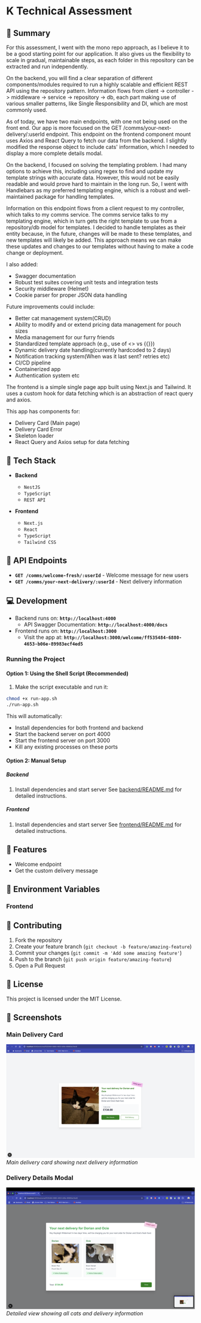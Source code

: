 # K Technical Assessment

## 📝 Summary

For this assessment, I went with the mono repo approach, as I believe it to be a good starting point for our application. It also gives us the flexibility to scale in gradual, maintainable steps, as each folder in this repository can be extracted and run independently.

On the backend, you will find a clear separation of different components/modules required to run a highly scalable and efficient REST API using the repository pattern. Information flows from client -> controller -> middleware -> service -> repository -> db, each part making use of various smaller patterns, like Single Responsibility and DI, which are most commonly used.

As of today, we have two main endpoints, with one not being used on the front end. Our app is more focused on the GET /comms/your-next-delivery/:userId endpoint. This endpoint on the frontend component mount uses Axios and React Query to fetch our data from the backend. I slightly modified the response object to include cats' information, which I needed to display a more complete details modal.

On the backend, I focused on solving the templating problem. I had many options to achieve this, including using regex to find and update my template strings with accurate data. However, this would not be easily readable and would prove hard to maintain in the long run. So, I went with Handlebars as my preferred templating engine, which is a robust and well-maintained package for handling templates.

Information on this endpoint flows from a client request to my controller, which talks to my comms service. The comms service talks to my templating engine, which in turn gets the right template to use from a repository/db model for templates. I decided to handle templates as their entity because, in the future, changes will be made to these templates, and new templates will likely be added. This approach means we can make these updates and changes to our templates without having to make a code change or deployment.

I also added:
- Swagger documentation
- Robust test suites covering unit tests and integration tests
- Security middleware (Helmet)
- Cookie parser for proper JSON data handling

Future improvements could include:
- Better cat management system(CRUD)
- Ability to modify and or extend pricing data management for pouch sizes
- Media management for our furry friends
- Standardized template approach (e.g., use of <> vs {{}})
- Dynamic delivery date handling(currently hardcoded to 2 days)
- Notification tracking system(When was it last sent? retries etc)
- CI/CD pipeline
- Containerized app
- Authentication system etc

The frontend is a simple single page app built using Next.js and Tailwind. It uses a custom hook for data fetching which is an abstraction of react query and axios.

This app has components for:
- Delivery Card (Main page)
- Delivery Card Error
- Skeleton loader
- React Query and Axios setup for data fetching

## 🔧 Tech Stack

- **Backend**
  - `NestJS`
  - `TypeScript`
  - `REST API`
  
- **Frontend**
  - `Next.js`
  - `React`
  - `TypeScript`
  - `Tailwind CSS`

## 📡 API Endpoints

- **`GET /comms/welcome-fresh/:userId`** - Welcome message for new users
- **`GET /comms/your-next-delivery/:userId`** - Next delivery information

## 💻 Development

- Backend runs on: **`http://localhost:4000`**
  - API Swagger Documentation: **`http://localhost:4000/docs`**
- Frontend runs on: **`http://localhost:3000`**
  - Visit the app at: **`http://localhost:3000/welcome/ff535484-6880-4653-b06e-89983ecf4ed5`**

### Running the Project

#### Option 1: Using the Shell Script (Recommended)
1. Make the script executable and run it:
```bash
chmod +x run-app.sh
./run-app.sh
```
This will automatically:
  - Install dependencies for both frontend and backend
  - Start the backend server on port 4000
  - Start the frontend server on port 3000
  - Kill any existing processes on these ports

#### Option 2: Manual Setup

##### Backend
1. Install dependencies and start server
   See [backend/README.md](backend/README.md) for detailed instructions.

##### Frontend
1. Install dependencies and start server
   See [frontend/README.md](frontend/README.md) for detailed instructions.

## 🧪 Features

- Welcome endpoint
- Get the custom delivery message

## 📝 Environment Variables

### Frontend

## 🤝 Contributing

1. Fork the repository
2. Create your feature branch (`git checkout -b feature/amazing-feature`)
3. Commit your changes (`git commit -m 'Add some amazing feature'`)
4. Push to the branch (`git push origin feature/amazing-feature`)
5. Open a Pull Request

## 📄 License

This project is licensed under the MIT License.

## 📸 Screenshots

### Main Delivery Card
![Main Delivery Card](/frontend/public/Screenshot%202025-03-12%20at%2015.51.33.png)
*Main delivery card showing next delivery information*

### Delivery Details Modal
![Delivery Details Modal](/frontend/public/Screenshot%202025-03-12%20at%2015.51.40.png)
*Detailed view showing all cats and delivery information*
